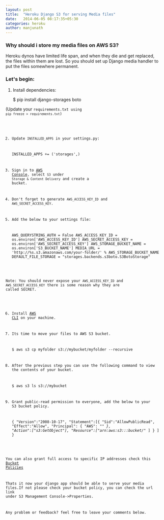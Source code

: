 ```yaml
---
layout: post
title:  "Heroku Django S3 for serving Media files"
date:   2014-06-05 08:17:35+05:30
categories: heroku
author: manjunath
---
```

### Why should i store my media files on AWS S3?

Heroku dynos have limited life span, and when they die and get replaced, the files within them are lost. So you should set up Django media handler to put the files somewhere permanent.

### Let's begin:

1) Install dependencies:

    $ pip install django-storages boto
    
(Update your <code>requirements.txt using `pip freeze > requirements.txt`)

2) Update `INSTALLED_APPS` in your settings.py:

    INSTALLED_APPS += ('storages',)
    
3) Sign in to [AWS Console](http://aws.amazon.com/console/), select `S3` under `Storage & Content Delivery` and create a bucket.

4) Don't forget to generate `AWS_ACCESS_KEY_ID` and `AWS_SECRET_ACCESS_KEY`.

5) Add the below to your settings file:

    AWS_QUERYSTRING_AUTH = False
    AWS_ACCESS_KEY_ID = os.environ['AWS_ACCESS_KEY_ID']
    AWS_SECRET_ACCESS_KEY = os.environ['AWS_SECRET_ACCESS_KEY']
    AWS_STORAGE_BUCKET_NAME = os.environ['S3_BUCKET_NAME']
    MEDIA_URL = 'http://%s.s3.amazonaws.com/your-folder/' % AWS_STORAGE_BUCKET_NAME
    DEFAULT_FILE_STORAGE = "storages.backends.s3boto.S3BotoStorage"
    
Note: You should never expose your `AWS_ACCESS_KEY_ID` and `AWS_SECRET_ACCESS_KEY` there is some reason why they are called SECRET.

6) Install [AWS CLI](http://docs.aws.amazon.com/cli/latest/userguide/cli-chap-getting-set-up.html) on your machine.

7) Its time to move your files to AWS S3 bucket.

    $ aws s3 cp myfolder s3://mybucket/myfolder --recursive
    
8) After the previous step you can use the following command to view the contents of your bucket.

    $ aws s3 ls s3://mybucket
    
9) Grant public-read permission to everyone, add the below to your S3 bucket policy.

    {
      "Version":"2008-10-17",
      "Statement":[{
        "Sid":"AllowPublicRead",
            "Effect":"Allow",
          "Principal": {
                "AWS": "*"
             },
          "Action":["s3:GetObject"],
          "Resource":["arn:aws:s3:::bucket/*"
          ]
        }
      ]
    }
    
You can also grant full access to specific IP addresses check this [Bucket Policies](http://s3browser.com/working-with-amazon-s3-bucket-policies.php)

Thats it now your django app should be able to serve your media files.If not please check your bucket policy, you can check the url link under S3 Management Console->Properties.

Any problem or feedback? feel free to leave your comments below.

